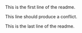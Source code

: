 This is the first line of the readme.

This line should produce a conflict.

This is the last line of the readme.
